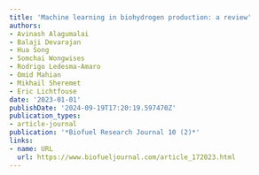 ```yaml
---
title: 'Machine learning in biohydrogen production: a review'
authors:
- Avinash Alagumalai
- Balaji Devarajan
- Hua Song
- Somchai Wongwises
- Rodrigo Ledesma-Amaro
- Omid Mahian
- Mikhail Sheremet
- Eric Lichtfouse
date: '2023-01-01'
publishDate: '2024-09-19T17:20:19.597470Z'
publication_types:
- article-journal
publication: '*Biofuel Research Journal 10 (2)*'
links:
- name: URL
  url: https://www.biofueljournal.com/article_172023.html
---
```

